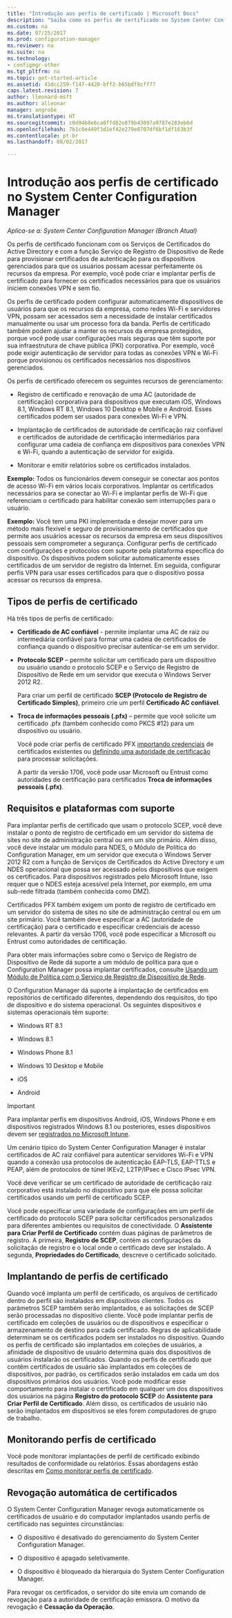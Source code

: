 ```yaml
---
title: "Introdução aos perfis de certificado | Microsoft Docs"
description: "Saiba como os perfis de certificado no System Center Configuration Manager funcionam com Serviços de Certificados do Active Directory."
ms.custom: na
ms.date: 07/25/2017
ms.prod: configuration-manager
ms.reviewer: na
ms.suite: na
ms.technology:
- configmgr-other
ms.tgt_pltfrm: na
ms.topic: get-started-article
ms.assetid: 41dcc259-f147-4420-bff2-b65bdf8cff77
caps.latest.revision: 7
author: lleonard-msft
ms.author: alleonar
manager: angrobe
ms.translationtype: HT
ms.sourcegitcommit: c0d94b8e6ca6ffd82e879b43097a9787e283eb6d
ms.openlocfilehash: 7b1c0e449f3d1ef42e279e8707df6bf1df163b3f
ms.contentlocale: pt-br
ms.lasthandoff: 08/02/2017

---
```


# <a name="introduction-to-certificate-profiles-in-system-center-configuration-manager"></a>Introdução aos perfis de certificado no System Center Configuration Manager

*Aplica-se a: System Center Configuration Manager (Branch Atual)*


Os perfis de certificado funcionam com os Serviços de Certificados do Active Directory e com a função Serviço de Registro de Dispositivo de Rede para provisionar certificados de autenticação para os dispositivos gerenciados para que os usuários possam acessar perfeitamente os recursos da empresa. Por exemplo, você pode criar e implantar perfis de certificado para fornecer os certificados necessários para que os usuários iniciem conexões VPN e sem fio. 

Os perfis de certificado podem configurar automaticamente dispositivos de usuários para que os recursos da empresa, como redes Wi-Fi e servidores VPN, possam ser acessados sem a necessidade de instalar certificados manualmente ou usar um processo fora da banda. Perfis de certificado também podem ajudar a manter os recursos da empresa protegidos, porque você pode usar configurações mais seguras que têm suporte por sua infraestrutura de chave pública (PKI) corporativa. Por exemplo, você pode exigir autenticação de servidor para todas as conexões VPN e Wi-Fi porque provisionou os certificados necessários nos dispositivos gerenciados.   

Os perfis de certificado oferecem os seguintes recursos de gerenciamento:  

-   Registro de certificado e renovação de uma AC (autoridade de certificação) corporativa para dispositivos que executam iOS, Windows 8.1, Windows RT 8.1, Windows 10 Desktop e Mobile e Android. Esses certificados podem ser usados para conexões Wi-Fi e VPN.  

-   Implantação de certificados de autoridade de certificação raiz confiável e certificados de autoridade de certificação intermediários para configurar uma cadeia de confiança em dispositivos para conexões VPN e Wi-Fi, quando a autenticação de servidor for exigida.  

-   Monitorar e emitir relatórios sobre os certificados instalados.  

**Exemplo:** Todos os funcionários devem conseguir se conectar aos pontos de acesso Wi-Fi em vários locais corporativos. Implantar os certificados necessários para se conectar ao Wi-Fi e implantar perfis de Wi-Fi que referenciam o certificado para habilitar conexão sem interrupções para o usuário.  

**Exemplo:** Você tem uma PKI implementada e desejar mover para um método mais flexível e seguro de provisionamento de certificados que permite aos usuários acessar os recursos da empresa em seus dispositivos pessoais sem comprometer a segurança. Configurar perfis de certificado com configurações e protocolos com suporte pela plataforma específica do dispositivo. Os dispositivos podem solicitar automaticamente esses certificados de um servidor de registro da Internet. Em seguida, configurar perfis VPN para usar esses certificados para que o dispositivo possa acessar os recursos da empresa.  

## <a name="types-of-certificate-profiles"></a>Tipos de perfis de certificado  
 Há três tipos de perfis de certificado:  

-   **Certificado de AC confiável** - permite implantar uma AC de raiz ou intermediária confiável para formar uma cadeia de certificados de confiança quando o dispositivo precisar autenticar-se em um servidor.  

-   **Protocolo SCEP** – permite solicitar um certificado para um dispositivo ou usuário usando o protocolo SCEP e o Serviço de Registro de Dispositivo de Rede em um servidor que executa o Windows Server 2012 R2.

    Para criar um perfil de certificado **SCEP (Protocolo de Registro de Certificado Simples)**, primeiro crie um perfil **Certificado AC confiável**.

-   **Troca de informações pessoais (.pfx)** – permite que você solicite um certificado .pfx (também conhecido como PKCS #12) para um dispositivo ou usuário.

    Você pode criar perfis de certificado PFX [importando credenciais](/sccm/mdm/deploy-use/import-pfx-certificate-profiles.md) de certificados existentes ou [definindo uma autoridade de certificação](/sccm/mdm/deploy-use/create-pfx-certificate-profiles.md) para processar solicitações.

    A partir da versão 1706, você pode usar Microsoft ou Entrust como autoridades de certificação para certificados **Troca de informações pessoais (.pfx)**.


## <a name="requirements-and-supported-platforms"></a>Requisitos e plataformas com suporte  
Para implantar perfis de certificado que usam o protocolo SCEP, você deve instalar o ponto de registro de certificado em um servidor do sistema de sites no site de administração central ou em um site primário. Além disso, você deve instalar um módulo para NDES, o Módulo de Política do Configuration Manager, em um servidor que executa o Windows Server 2012 R2 com a função de Serviços de Certificados do Active Directory e um NDES operacional que possa ser acessado pelos dispositivos que exigem os certificados. Para dispositivos registrados pelo Microsoft Intune, isso requer que o NDES esteja acessível pela Internet, por exemplo, em uma sub-rede filtrada (também conhecida como DMZ).  

Certificados PFX também exigem um ponto de registro de certificado em um servidor do sistema de sites no site de administração central ou em um site primário.  Você também deve especificar a AC (autoridade de certificação) para o certificado e especificar credenciais de acesso relevantes.  A partir da versão 1706, você pode especificar a Microsoft ou Entrust como autoridades de certificação.  

Para obter mais informações sobre como o Serviço de Registro de Dispositivo de Rede dá suporte a um módulo de política para que o Configuration Manager possa implantar certificados, consulte [Usando um Módulo de Política com o Serviço de Registro de Dispositivo de Rede](http://go.microsoft.com/fwlink/p/?LinkId=328657).  

O Configuration Manager dá suporte à implantação de certificados em repositórios de certificado diferentes, dependendo dos requisitos, do tipo de dispositivo e do sistema operacional. Os seguintes dispositivos e sistemas operacionais têm suporte:  

-   Windows RT 8.1  

-   Windows 8.1  

-   Windows Phone 8.1  

-   Windows 10 Desktop e Mobile  

-   iOS  

-   Android  

> [!IMPORTANT]  
>  Para implantar perfis em dispositivos Android, iOS, Windows Phone e em dispositivos registrados Windows 8.1 ou posteriores, esses dispositivos devem ser [registrados no Microsoft Intune](https://technet.microsoft.com/en-us/library/dn646962.aspx).   

Um cenário típico do System Center Configuration Manager é instalar certificados de AC raiz confiável para autenticar servidores Wi-Fi e VPN quando a conexão usa protocolos de autenticação EAP-TLS, EAP-TTLS e PEAP, além de protocolos de túnel IKEv2, L2TP/IPsec e Cisco IPsec VPN.  

Você deve verificar se um certificado de autoridade de certificação raiz corporativo está instalado no dispositivo para que ele possa solicitar certificados usando um perfil de certificado SCEP.  

Você pode especificar uma variedade de configurações em um perfil de certificado do protocolo SCEP para solicitar certificados personalizados para diferentes ambientes ou requisitos de conectividade. O **Assistente para Criar Perfil de Certificado** contém duas páginas de parâmetros de registro. A primeira, **Registro de SCEP**, contém as configurações da solicitação de registro e o local onde o certificado deve ser instalado. A segunda, **Propriedades do Certificado**, descreve o certificado solicitado.  

## <a name="deploying-certificate-profiles"></a>Implantando de perfis de certificado  
 Quando você implanta um perfil de certificado, os arquivos de certificado dentro do perfil são instalados em dispositivos clientes. Todos os parâmetros SCEP também serão implantados, e as solicitações de SCEP serão processadas no dispositivo cliente. Você pode implantar perfis de certificado em coleções de usuários ou de dispositivos e especificar o armazenamento de destino para cada certificado. Regras de aplicabilidade determinam se os certificados podem ser instalados no dispositivo. Quando os perfis de certificado são implantados em coleções de usuários, a afinidade de dispositivo de usuário determina quais dos dispositivos de usuários instalarão os certificados. Quando os perfis de certificado que contêm certificados de usuário são implantados em coleções de dispositivos, por padrão, os certificados serão instalados em cada um dos dispositivos primários dos usuários. Você pode modificar esse comportamento para instalar o certificado em qualquer um dos dispositivos dos usuários na página **Registro do protocolo SCEP** do **Assistente para Criar Perfil de Certificado**. Além disso, os certificados de usuário não serão implantados em dispositivos se eles forem computadores de grupo de trabalho.  

## <a name="monitoring-certificate-profiles"></a>Monitorando perfis de certificado  

Você pode monitorar implantações de perfil de certificado exibindo resultados de conformidade ou relatórios. Essas abordagens estão descritas em [Como monitorar perfis de certificado](/sccm/protect/deploy-use/monitor-certificate-profiles).


## <a name="automatic-revocation-of-certificates"></a>Revogação automática de certificados  
 O System Center Configuration Manager revoga automaticamente os certificados de usuário e do computador implantados usando perfis de certificado nas seguintes circunstâncias:  

-   O dispositivo é desativado do gerenciamento do System Center Configuration Manager.  

-   O dispositivo é apagado seletivamente.  

-   O dispositivo é bloqueado da hierarquia do System Center Configuration Manager.  

 Para revogar os certificados, o servidor do site envia um comando de revogação para a autoridade de certificação emissora. O motivo da revogação é **Cessação da Operação**.  
